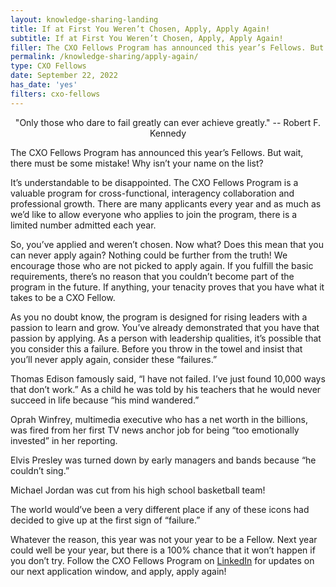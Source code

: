 ```yaml
---
layout: knowledge-sharing-landing
title: If at First You Weren’t Chosen, Apply, Apply Again!
subtitle: If at First You Weren’t Chosen, Apply, Apply Again!
filler: The CXO Fellows Program has announced this year’s Fellows. But wait, there must be some mistake! Why isn’t your name on the list?
permalink: /knowledge-sharing/apply-again/
type: CXO Fellows
date: September 22, 2022
has_date: 'yes'
filters: cxo-fellows
---
```


<div style="text-align: center;">"Only those who dare to fail greatly can ever achieve greatly." -- Robert F. Kennedy</div>

The CXO Fellows Program has announced this year’s Fellows. But wait, there must be some mistake! Why isn’t your name on the list?

It’s understandable to be disappointed. The CXO Fellows Program is a valuable program for cross-functional, interagency collaboration and professional growth. There are many applicants every year and as much as we’d like to allow everyone who applies to join the program, there is a limited number admitted each year. 

So, you’ve applied and weren’t chosen. Now what? Does this mean that you can never apply again? Nothing could be further from the truth! We encourage those who are not picked to apply again. If you fulfill the basic requirements, there’s no reason that you couldn’t become part of the program in the future. If anything, your tenacity proves that you have what it takes to be a CXO Fellow.

As you no doubt know, the program is designed for rising leaders with a passion to learn and grow. You’ve already demonstrated that you have that passion by applying. As a person with leadership qualities, it’s possible that you consider this a failure. Before you throw in the towel and insist that you’ll never apply again, consider these “failures.”

Thomas Edison famously said, “I have not failed. I’ve just found 10,000 ways that don’t work.” As a child he was told by his teachers that he would never succeed in life because “his mind wandered.”

Oprah Winfrey, multimedia executive who has a net worth in the billions, was fired from her first TV news anchor job for being “too emotionally invested” in her reporting.

Elvis Presley was turned down by early managers and bands because “he couldn’t sing.”

Michael Jordan was cut from his high school basketball team!

The world would’ve been a very different place if any of these icons had decided to give up at the first sign of “failure.” 

Whatever the reason, this year was not your year to be a Fellow. Next year could well be your year, but there is a 100% chance that it won’t happen if you don’t try. Follow the CXO Fellows 
Program on <a href="https://www.linkedin.com/company/thecxofellowship/" target="_blank">LinkedIn</a> for updates on our next application window, and apply, apply again!

